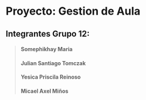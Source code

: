 # Proyecto: Gestion de Aula
 
## Integrantes Grupo 12:

> #### Somephikhay Maria
> 
> #### Julian Santiago Tomczak
>
> #### Yesica Priscila Reinoso
>
> #### Micael Axel Miños
